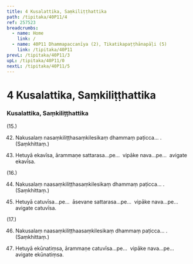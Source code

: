 ```yaml
---
title: 4 Kusalattika, Saṃkiliṭṭhattika
path: /tipitaka/40P11/4
ref: 257523
breadcrumbs:
  - name: Home
    link: /
  - name: 40P11 Dhammapaccanīya (2), Tikatikapaṭṭhānapāḷi (5)
    link: /tipitaka/40P11
prevL: /tipitaka/40P11/3
upL: /tipitaka/40P11/0
nextL: /tipitaka/40P11/5
---
```


# 4 Kusalattika, Saṃkiliṭṭhattika

### Kusalattika, Saṃkiliṭṭhattika

(15.)

42. Nakusalaṃ nasaṃkiliṭṭhasaṃkilesikaṃ dhammaṃ paṭicca… . (Saṃkhittaṃ.)

43. Hetuyā ekavīsa, ārammaṇe sattarasa…pe…  vipāke nava…pe…  avigate ekavīsa.

(16.)

44. Nakusalaṃ naasaṃkiliṭṭhasaṃkilesikaṃ dhammaṃ paṭicca… . (Saṃkhittaṃ.)

45. Hetuyā catuvīsa…pe…  āsevane sattarasa…pe…  vipāke nava…pe…  avigate catuvīsa.

(17.)

46. Nakusalaṃ naasaṃkiliṭṭhaasaṃkilesikaṃ dhammaṃ paṭicca… . (Saṃkhittaṃ.)

47. Hetuyā ekūnatiṃsa, ārammaṇe catuvīsa…pe…  vipāke nava…pe…  avigate ekūnatiṃsa.



